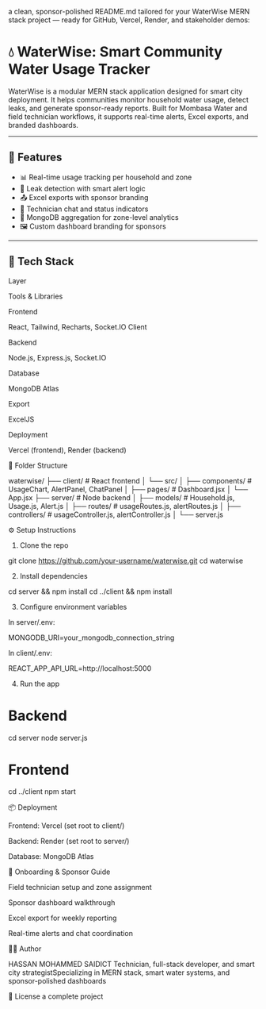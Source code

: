 a clean, sponsor-polished README.md tailored for your WaterWise MERN stack project — ready for GitHub, Vercel, Render, and stakeholder demos:

# 💧 WaterWise: Smart Community Water Usage Tracker

WaterWise is a modular MERN stack application designed for smart city deployment. It helps communities monitor household water usage, detect leaks, and generate sponsor-ready reports. Built for Mombasa Water and field technician workflows, it supports real-time alerts, Excel exports, and branded dashboards.

---

## 🚀 Features

- 📊 Real-time usage tracking per household and zone
- 🔔 Leak detection with smart alert logic
- 📤 Excel exports with sponsor branding
- 💬 Technician chat and status indicators
- 🧠 MongoDB aggregation for zone-level analytics
- 🖼️ Custom dashboard branding for sponsors

---

## 🧱 Tech Stack

Layer

Tools & Libraries

Frontend

React, Tailwind, Recharts, Socket.IO Client

Backend

Node.js, Express.js, Socket.IO

Database

MongoDB Atlas

Export

ExcelJS

Deployment

Vercel (frontend), Render (backend)

📁 Folder Structure

waterwise/
├── client/                  # React frontend
│   └── src/
│       ├── components/      # UsageChart, AlertPanel, ChatPanel
│       ├── pages/           # Dashboard.jsx
│       └── App.jsx
├── server/                  # Node backend
│   ├── models/              # Household.js, Usage.js, Alert.js
│   ├── routes/              # usageRoutes.js, alertRoutes.js
│   ├── controllers/         # usageController.js, alertController.js
│   └── server.js

⚙️ Setup Instructions

1. Clone the repo

git clone https://github.com/your-username/waterwise.git
cd waterwise

2. Install dependencies

cd server && npm install
cd ../client && npm install

3. Configure environment variables

In server/.env:

MONGODB_URI=your_mongodb_connection_string

In client/.env:

REACT_APP_API_URL=http://localhost:5000

4. Run the app

# Backend
cd server
node server.js

# Frontend
cd ../client
npm start

📦 Deployment

Frontend: Vercel (set root to client/)

Backend: Render (set root to server/)

Database: MongoDB Atlas

📘 Onboarding & Sponsor Guide

Field technician setup and zone assignment

Sponsor dashboard walkthrough

Excel export for weekly reporting

Real-time alerts and chat coordination

🧑‍💻 Author

HASSAN MOHAMMED SAIDICT Technician, full-stack developer, and smart city strategistSpecializing in MERN stack, smart water systems, and sponsor-polished dashboards

📄 License      a complete project
